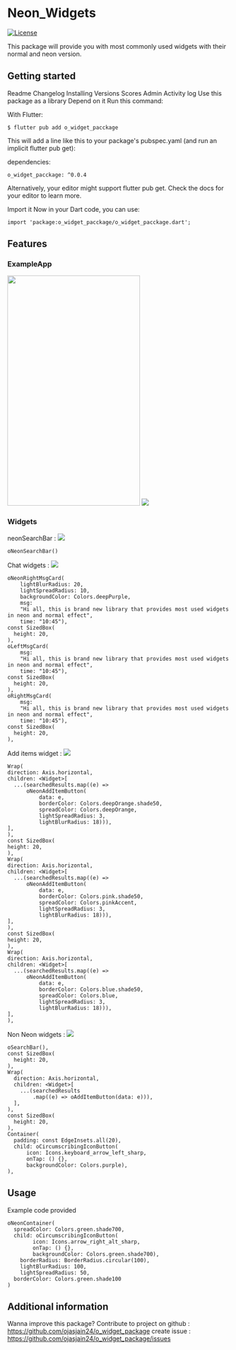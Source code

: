 <!-- 
This README describes the package. If you publish this package to pub.dev,
this README's contents appear on the landing page for your package.

For information about how to write a good package README, see the guide for
[writing package pages](https://dart.dev/guides/libraries/writing-package-pages). 

For general information about developing packages, see the Dart guide for
[creating packages](https://dart.dev/guides/libraries/create-library-packages)
and the Flutter guide for
[developing packages and plugins](https://flutter.dev/developing-packages). 
-->
# Neon_Widgets

[![License](https://img.shields.io/github/license/mashape/apistatus.svg?maxAge=2592000)](https://github.com/ojasjain24/flutter_widgets/blob/master/LICENSE)

This package will provide you with most commonly used widgets with their normal and neon version.

## Getting started

Readme Changelog Installing Versions Scores Admin Activity log Use this package as a library Depend
on it Run this command:

With Flutter:

```
$ flutter pub add o_widget_pacckage
```

This will add a line like this to your package's pubspec.yaml (and run an implicit flutter pub get):

dependencies:

```
o_widget_pacckage: ^0.0.4
```

Alternatively, your editor might support flutter pub get. Check the docs for your editor to learn
more.

Import it Now in your Dart code, you can use:

```
import 'package:o_widget_pacckage/o_widget_pacckage.dart';
```


## Features
### ExampleApp
<img src="https://github.com/ojasjain24/flutter_widgets/blob/readme-1/oWidgetsDemo.gif" height="520" width="300">
<img src="https://github.com/ojasjain24/o_widget_package/blob/master/demos/Screenshot%202022-02-21%20110732.png" >

### Widgets
neonSearchBar :
<img src="https://github.com/ojasjain24/o_widget_package/blob/master/demos/Screenshot%202022-02-21%20110254.png"  >

```
oNeonSearchBar()
```
Chat widgets :
<img src="https://github.com/ojasjain24/o_widget_package/blob/master/demos/Screenshot%202022-02-21%20110417.png" >

```
oNeonRightMsgCard(
    lightBlurRadius: 20,
    lightSpreadRadius: 10,
    backgroundColor: Colors.deepPurple,
    msg:
    "Hi all, this is brand new library that provides most used widgets in neon and normal effect",
    time: "10:45"),
const SizedBox(
  height: 20,
),
oLeftMsgCard(
    msg:
    "Hi all, this is brand new library that provides most used widgets in neon and normal effect",
    time: "10:45"),
const SizedBox(
  height: 20,
),
oRightMsgCard(
    msg:
    "Hi all, this is brand new library that provides most used widgets in neon and normal effect",
    time: "10:45"),
const SizedBox(
  height: 20,
),
```
Add items widget :
<img src="https://github.com/ojasjain24/o_widget_package/blob/master/demos/Screenshot%202022-02-21%20110455.png" >
```
Wrap(
direction: Axis.horizontal,
children: <Widget>[
  ...(searchedResults.map((e) =>
      oNeonAddItemButton(
          data: e,
          borderColor: Colors.deepOrange.shade50,
          spreadColor: Colors.deepOrange,
          lightSpreadRadius: 3,
          lightBlurRadius: 18))),
],
),
const SizedBox(
height: 20,
),
Wrap(
direction: Axis.horizontal,
children: <Widget>[
  ...(searchedResults.map((e) =>
      oNeonAddItemButton(
          data: e,
          borderColor: Colors.pink.shade50,
          spreadColor: Colors.pinkAccent,
          lightSpreadRadius: 3,
          lightBlurRadius: 18))),
],
),
const SizedBox(
height: 20,
),
Wrap(
direction: Axis.horizontal,
children: <Widget>[
  ...(searchedResults.map((e) =>
      oNeonAddItemButton(
          data: e,
          borderColor: Colors.blue.shade50,
          spreadColor: Colors.blue,
          lightSpreadRadius: 3,
          lightBlurRadius: 18))),
],
),
```
Non Neon widgets :
<img src="https://github.com/ojasjain24/o_widget_package/blob/master/demos/Screenshot%202022-02-21%20110545.png" >
```
oSearchBar(),
const SizedBox(
  height: 20,
),
Wrap(
  direction: Axis.horizontal,
  children: <Widget>[
    ...(searchedResults
        .map((e) => oAddItemButton(data: e))),
  ],
),
const SizedBox(
  height: 20,
),
Container(
  padding: const EdgeInsets.all(20),
  child: oCircumscribingIconButton(
      icon: Icons.keyboard_arrow_left_sharp,
      onTap: () {},
      backgroundColor: Colors.purple),
),
```



## Usage

Example code provided

```
oNeonContainer(
  spreadColor: Colors.green.shade700,
  child: oCircumscribingIconButton(
        icon: Icons.arrow_right_alt_sharp,
        onTap: () {},
        backgroundColor: Colors.green.shade700),
    borderRadius: BorderRadius.circular(100),
    lightBlurRadius: 100,
    lightSpreadRadius: 50,
  borderColor: Colors.green.shade100
)
```

## Additional information

Wanna improve this package? Contribute to project on
github : https://github.com/ojasjain24/o_widget_package
create issue : https://github.com/ojasjain24/o_widget_package/issues

